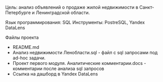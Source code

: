 Цель: анализ объявлений о продаже жилой недвижимости в Санкт-Петербурге и Ленинградской области.

Язык программирования: SQL
Инструменты: PostreSQL, Yandex DataLens

Файлы проекта
- README.md
- Анализ недвижимости Ленобласти.sql - файл с sql запросами под ad-hoc задачи. 
- Проект первого модуля. Аналитические комментарии.docs - комментарии после анализа sql запросов
- Ссылка на дашборд в Yandex DataLens
